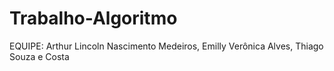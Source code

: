 # Trabalho-Algoritmo

EQUIPE: Arthur Lincoln Nascimento Medeiros, Emilly Verônica Alves, Thiago Souza e Costa
